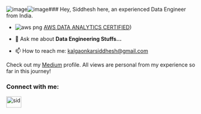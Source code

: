 ![image](https://github.com/debuggerrr/debuggerrr/assets/16878718/15fe933d-6974-41a2-8db8-96876f490a83)![image](https://github.com/debuggerrr/debuggerrr/assets/16878718/2b2e2cb1-6aea-45e7-830a-4d6596c58b07)### Hey, Siddhesh here, an experienced Data Engineer from India.

- ![aws png](https://github.com/debuggerrr/debuggerrr/assets/16878718/874460bd-beb9-4f2c-aa67-8a8365245082) [AWS DATA ANALYTICS CERTIFIED](https://www.credly.com/badges/f515bd1b-b503-446e-81f1-9009b242ba6b))

- 💬 Ask me about **Data Engineering Stuffs...**
- 📫 How to reach me: kalgaonkarsiddhesh@gmail.com

Check out my [Medium](https://sidk17.medium.com) profile. All views are personal from my experience so far in this journey!

<h3 align="left">Connect with me:</h3>
 <p align="left">
 <a href="https://www.linkedin.com/in/sid1992/" target="blank"><img align="center" src="https://raw.githubusercontent.com/rahuldkjain/github-profile-readme-generator/master/src/images/icons/Social/linked-in-alt.svg" alt="sid" height="30" width="40" /></a>
</p>
